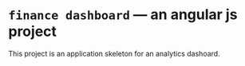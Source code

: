 # `finance dashboard` — an angular js project

This project is an application skeleton for an analytics dashoard. 

